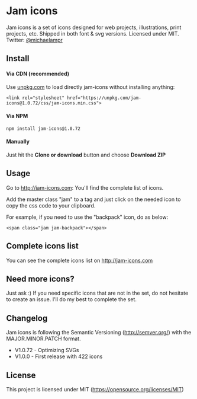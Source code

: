 # Jam icons
Jam icons is a set of icons designed for web projects, illustrations, print projects, etc. Shipped in both font &amp; svg versions. Licensed under MIT. Twitter: [@michaelampr](https://twitter.com/michaelampr)

## Install
#### Via CDN (recommended) 
Use [unpkg.com](https://unpkg.com) to load directly jam-icons without installing anything:

    <link rel="stylesheet" href="https://unpkg.com/jam-icons@1.0.72/css/jam-icons.min.css">


#### Via NPM

    npm install jam-icons@1.0.72


#### Manually
Just hit the **Clone or download** button and choose **Download ZIP**



## Usage
Go to http://jam-icons.com: You'll find the complete list of icons. 

Add the master class "jam" to a tag and just click on the needed icon to copy the css code to your clipboard. 

For example, if you need to use the "backpack" icon, do as below:

    <span class="jam jam-backpack"></span>




## Complete icons list
You can see the complete icons list on http://jam-icons.com 



## Need more icons?
Just ask :) 
If you need specific icons that are not in the set, do not hesitate to create an issue. I'll do my best to complete the set.



## Changelog
Jam icons is following the Semantic Versioning (http://semver.org/) with the MAJOR.MINOR.PATCH format.
- V1.0.72 - Optimizing SVGs
- V1.0.0 - First release with 422 icons



## License
This project is licensed under MIT (https://opensource.org/licenses/MIT)
